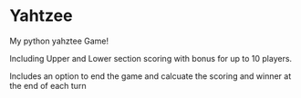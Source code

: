 # Yahtzee

My python yahztee Game!

Including Upper and Lower section scoring with bonus for up to 10 players.

Includes an option to end the game and calcuate the scoring and winner at the end of each turn 
